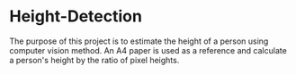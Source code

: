 # Height-Detection

The purpose of this project is to estimate the height of a person using computer vision method. 
An A4 paper is used as a reference and calculate a person's height by the ratio of pixel heights. 
